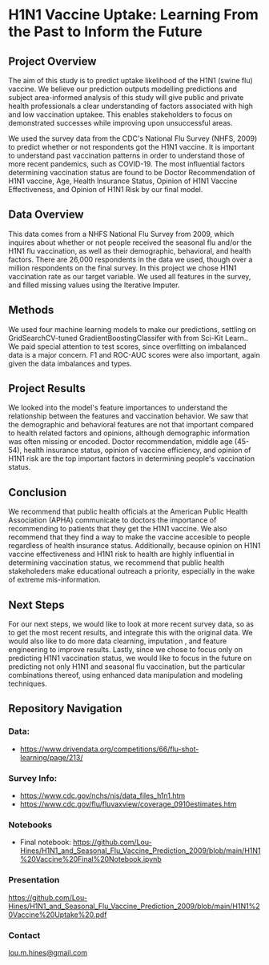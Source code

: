 # H1N1 Vaccine Uptake: Learning From the Past to Inform the Future

## Project Overview

The aim of this study is to predict uptake likelihood of the H1N1 (swine flu) vaccine.  We believe our prediction outputs modelling predictions and subject area-informed analysis of this study will give public and private health professionals a clear understanding of factors associated with high and low vaccination uptakee. This enables stakeholders to focus on demonstrated successes while improving upon unsuccessful areas.

We used the survey data from the CDC's National Flu Survey (NHFS, 2009) to predict whether or not respondents got the H1N1 vaccine. It is important to understand past vaccination patterns in order to understand those of more recent pandemics, such as COVID-19. The most influential factors determining vaccination status are found to be Doctor Recommendation of H1N1 vaccine, Age, Health Insurance Status, Opinion of H1N1 Vaccine Effectiveness, and Opinion of H1N1 Risk by our final model. 

## Data Overview

This data comes from a NHFS National Flu Survey from 2009, which inquires about whether or not people received the seasonal flu and/or the H1N1 flu vaccination, as well as their demographic, behavioral, and health factors. There are 26,000 respondents in the data we used, though over a million respondents on the final survey.  In this project we chose H1N1 vaccination rate as our target variable. We used all features in the survey, and filled missing values using the Iterative Imputer.

## Methods

We used four machine learning models to make our predictions, settling on GridSearchCV-tuned GradientBoostingClassifer with from Sci-Kit Learn.. We paid special attention to test scores, since overfitting on imbalanced data is a major concern. F1 and ROC-AUC scores were also important, again given the data imbalances and types.

## Project Results

We looked into the model's feature importances to understand the relationship between the features and vaccination behavior. We saw that the demographic and behavioral features are not that important compared to health related factors and opinions, although demographic information was often missing or encoded. Doctor recommendation, middle age (45-54),  health insurance status, opinion of vaccine efficiency, and opinion of H1N1 risk are the top important factors in determining people's vaccination status.


## Conclusion

We recommend that public health officials at the American Public Health Association (APHA) communicate to doctors the importance of recommending to patients that they get the H1N1 vaccine. We also recommend that they find a way to make the vaccine accesible to people regardless of health insurance status. Additionally, because opinion on H1N1 vaccine effectiveness and H1N1 risk to health are highly influential in determining vaccination status, we recommend that public health stakeholeders make educational outreach a priority, especially in the wake of extreme mis-information.

## Next Steps

For our next steps, we would like to look at more recent survey data, so as to get the most recent results, and integrate this with the original data. We would also like to do more data clearning, imputation , and feature engineering to improve results. Lastly, since we chose to focus only on predicting H1N1 vaccination status, we would like to focus in the future on predicting not only H1N1 and seasonal flu vaccination, but the particular combinations thereof, using enhanced data manipulation and modeling techniques.


## Repository Navigation

### Data:
- https://www.drivendata.org/competitions/66/flu-shot-learning/page/213/

### Survey Info:
- https://www.cdc.gov/nchs/nis/data_files_h1n1.htm
- https://www.cdc.gov/flu/fluvaxview/coverage_0910estimates.htm


### Notebooks
- Final notebook: https://github.com/Lou-Hines/H1N1_and_Seasonal_Flu_Vaccine_Prediction_2009/blob/main/H1N1%20Vaccine%20Final%20Notebook.ipynb


### Presentation

https://github.com/Lou-Hines/H1N1_and_Seasonal_Flu_Vaccine_Prediction_2009/blob/main/H1N1%20Vaccine%20Uptake%20.pdf

### Contact

lou.m.hines@gmail.com
